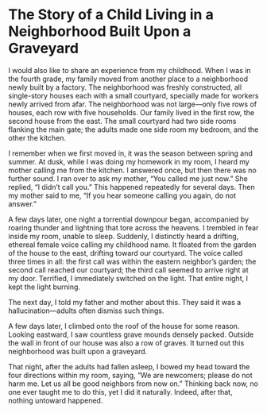 # The Story of a Child Living in a Neighborhood Built Upon a Graveyard

I would also like to share an experience from my childhood. When I was in the fourth grade, my family moved from another place to a neighborhood newly built by a factory. The neighborhood was freshly constructed, all single-story houses each with a small courtyard, specially made for workers newly arrived from afar. The neighborhood was not large—only five rows of houses, each row with five households. Our family lived in the first row, the second house from the east. The small courtyard had two side rooms flanking the main gate; the adults made one side room my bedroom, and the other the kitchen.

I remember when we first moved in, it was the season between spring and summer. At dusk, while I was doing my homework in my room, I heard my mother calling me from the kitchen. I answered once, but then there was no further sound. I ran over to ask my mother, “You called me just now.” She replied, “I didn’t call you.” This happened repeatedly for several days. Then my mother said to me, “If you hear someone calling you again, do not answer.”

A few days later, one night a torrential downpour began, accompanied by roaring thunder and lightning that tore across the heavens. I trembled in fear inside my room, unable to sleep. Suddenly, I distinctly heard a drifting, ethereal female voice calling my childhood name. It floated from the garden of the house to the east, drifting toward our courtyard. The voice called three times in all: the first call was within the eastern neighbor’s garden; the second call reached our courtyard; the third call seemed to arrive right at my door. Terrified, I immediately switched on the light. That entire night, I kept the light burning.

The next day, I told my father and mother about this. They said it was a hallucination—adults often dismiss such things.

A few days later, I climbed onto the roof of the house for some reason. Looking eastward, I saw countless grave mounds densely packed. Outside the wall in front of our house was also a row of graves. It turned out this neighborhood was built upon a graveyard.

That night, after the adults had fallen asleep, I bowed my head toward the four directions within my room, saying, “We are newcomers; please do not harm me. Let us all be good neighbors from now on.” Thinking back now, no one ever taught me to do this, yet I did it naturally. Indeed, after that, nothing untoward happened.
